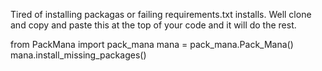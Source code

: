 Tired of installing packagas or failing requirements.txt installs. Well clone and copy and paste this at the top of your code and it will do the rest. 

from PackMana import pack_mana
mana = pack_mana.Pack_Mana()
mana.install_missing_packages()

